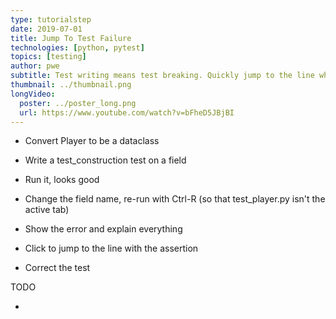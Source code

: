 ```yaml
---
type: tutorialstep
date: 2019-07-01
title: Jump To Test Failure
technologies: [python, pytest]
topics: [testing]
author: pwe
subtitle: Test writing means test breaking. Quickly jump to the line where an assertion fails.
thumbnail: ../thumbnail.png
longVideo:
  poster: ../poster_long.png
  url: https://www.youtube.com/watch?v=bFheD5JBjBI
---
```


- Convert Player to be a dataclass

- Write a test_construction test on a field

- Run it, looks good

- Change the field name, re-run with Ctrl-R (so that test_player.py isn't
  the active tab)

- Show the error and explain everything

- Click to jump to the line with the assertion

- Correct the test

TODO

-